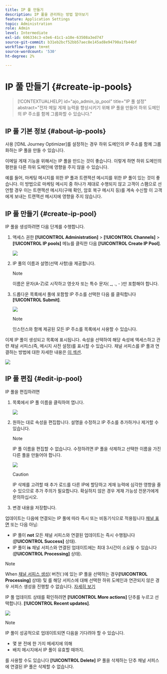 ```yaml
---
title: IP 풀 만들기
description: IP 풀을 관리하는 방법 알아보기
feature: Application Settings
topic: Administration
role: Admin
level: Intermediate
exl-id: 606334c3-e3e6-41c1-a10e-63508a3ed747
source-git-commit: b31eb2bcf52bb57aec8e145ad8e94790a1fb44bf
workflow-type: tm+mt
source-wordcount: '530'
ht-degree: 2%

---
```


# IP 풀 만들기 {#create-ip-pools}

>[!CONTEXTUALHELP]
>id="ajo_admin_ip_pool"
>title="IP 풀 설정"
>abstract="전자 메일 게재 능력을 향상시키기 위해 IP 풀을 만들어 하위 도메인의 IP 주소를 함께 그룹화할 수 있습니다."

## IP 풀 기본 정보 {#about-ip-pools}

사용 [!DNL Journey Optimizer]를 설정하는 경우 하위 도메인의 IP 주소를 함께 그룹화하는 IP 풀을 만들 수 있습니다.

이메일 게재 기능을 위해서는 IP 풀을 만드는 것이 좋습니다. 이렇게 하면 하위 도메인의 평판을 다른 하위 도메인에 영향을 주지 않을 수 있습니다.

예를 들어, 마케팅 메시지를 위한 IP 풀과 트랜잭션 메시지를 위한 IP 풀이 있는 것이 좋습니다. 이 방법으로 마케팅 메시지 중 하나가 제대로 수행되지 않고 고객이 스팸으로 선언할 경우 이는 트랜잭션 메시지(구매 확인, 암호 복구 메시지 등)를 계속 수신할 이 고객에게 보내는 트랜잭션 메시지에 영향을 주지 않습니다.

## IP 풀 만들기 {#create-ip-pool}

IP 풀을 생성하려면 다음 단계를 수행합니다.

1. 액세스 권한 **[!UICONTROL Administration]** > **[!UICONTROL Channels]** > **[!UICONTROL IP pools]** 메뉴를 클릭한 다음 **[!UICONTROL Create IP Pool]**.

   ![](assets/ip-pool-create.png)

1. IP 풀의 이름과 설명(선택 사항)을 제공합니다.

   >[!NOTE]
   >
   >이름은 문자(A-Z)로 시작하고 영숫자 또는 특수 문자( _, ., - )만 포함해야 합니다.

1. 드롭다운 목록에서 풀에 포함할 IP 주소를 선택한 다음 를 클릭합니다 **[!UICONTROL Submit]**.

   ![](assets/ip-pool-config.png)

   >[!NOTE]
   >
   >인스턴스와 함께 제공된 모든 IP 주소를 목록에서 사용할 수 있습니다.

이제 IP 풀이 생성되고 목록에 표시됩니다. 속성을 선택하여 해당 속성에 액세스하고 관련 채널 서피스(즉, 메시지 사전 설정)를 표시할 수 있습니다. 채널 서피스를 IP 풀과 연결하는 방법에 대한 자세한 내용은 [이 섹션](channel-surfaces.md).

![](assets/ip-pool-created.png)

## IP 풀 편집 {#edit-ip-pool}

IP 풀을 편집하려면

1. 목록에서 IP 풀 이름을 클릭하여 엽니다.

   ![](assets/ip-pool-list.png)

1. 원하는 대로 속성을 편집합니다. 설명을 수정하고 IP 주소를 추가하거나 제거할 수 있습니다.

   >[!NOTE]
   >
   >IP 풀 이름을 편집할 수 없습니다. 수정하려면 IP 풀을 삭제하고 선택한 이름을 가진 다른 풀을 만들어야 합니다.

   ![](assets/ip-pool-edit.png)

   >[!CAUTION]
   >
   >IP 삭제를 고려할 때 추가 로드를 다른 IP에 할당하고 게재 능력에 심각한 영향을 줄 수 있으므로 추가 주의가 필요합니다. 확실하지 않은 경우 게재 가능성 전문가에게 문의하십시오.

1. 변경 내용을 저장합니다.

업데이트는 다음에 연결되는 IP 풀에 따라 즉시 또는 비동기식으로 적용됩니다 [채널 표면](channel-surfaces.md) 또는 다음 아님:

* IP 풀이 **not** 모든 채널 서피스와 연결된 업데이트는 즉시 수행됩니다(**[!UICONTROL Success]** 상태).
* IP 풀이 **is** 채널 서피스와 연결된 업데이트에는 최대 3시간이 소요될 수 있습니다(**[!UICONTROL Processing]** 상태).

>[!NOTE]
>
>When [채널 서피스 생성](channel-surfaces.md#create-channel-surface)( 버전( )에 있는 IP 풀을 선택하는 경우&#x200B;**[!UICONTROL Processing]** 상태) 및 를 해당 서피스에 대해 선택한 하위 도메인과 연관되지 않은 경우 서피스 생성을 진행할 수 없습니다. [자세히 보기](channel-surfaces.md#subdomains-and-ip-pools)

IP 풀 업데이트 상태를 확인하려면 **[!UICONTROL More actions]** 단추를 누르고 선택합니다. **[!UICONTROL Recent updates]**.

![](assets/ip-pool-recent-update.png)

>[!NOTE]
>
>IP 풀이 성공적으로 업데이트되면 다음을 기다려야 할 수 있습니다.
>* 몇 분 전에 한 가지 메세지에 의해
>* 배치 메시지에서 IP 풀이 유효할 때까지.


를 사용할 수도 있습니다 **[!UICONTROL Delete]** IP 풀을 삭제하는 단추 채널 서피스에 연결된 IP 풀은 삭제할 수 없습니다.

